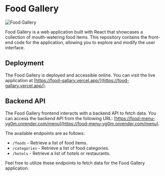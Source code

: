# Food Gallery

![Food Gallery]([https://example.com/food-gallery.png](https://github.com/incri/food-gallary/blob/main/public/food-gallary.png?raw=true))

Food Gallery is a web application built with React that showcases a collection of mouth-watering food items. This repository contains the front-end code for the application, allowing you to explore and modify the user interface.

## Deployment

The Food Gallery is deployed and accessible online. You can visit the live application at [https://food-gallary.vercel.app/](https://food-gallary.vercel.app/).

## Backend API

The Food Gallery frontend interacts with a backend API to fetch data. You can access the backend API from the following URL: [https://food-menu-yg0m.onrender.com/menu](https://food-menu-yg0m.onrender.com/menu).

The available endpoints are as follows:

- `/foods` - Retrieve a list of food items.
- `/categories` - Retrieve a list of food categories.
- `/hotels` - Retrieve a list of hotels or restaurants.

Feel free to utilize these endpoints to fetch data for the Food Gallery application.
